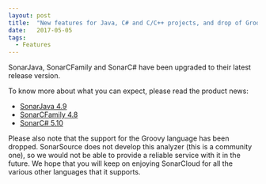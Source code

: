 ```yaml
---
layout: post
title:  "New features for Java, C# and C/C++ projects, and drop of Groovy support"
date:   2017-05-05
tags:
  - Features
---
```


SonarJava, SonarCFamily and SonarC# have been upgraded to their latest release version.

To know more about what you can expect, please read the product
news:
- [SonarJava 4.9](https://www.sonarsource.com/resources/product-news/2017/05/2017-05-05-SonarJava-4-9-released.html)
- [SonarCFamily 4.8](https://www.sonarsource.com/resources/product-news/2017/05/2017-05-05-SonarCFamily-4-8-released.html)
- [SonarC# 5.10](https://www.sonarsource.com/resources/product-news/2017/05/2017-05-05-SonarCsharp-5-10-released.html)

Please also note that the support for the Groovy language has been dropped. SonarSource
does not develop this analyzer (this is a community one), so we would not be able to provide
a reliable service with it in the future. We hope that you will keep on enjoying SonarCloud
for all the various other languages that it supports.
